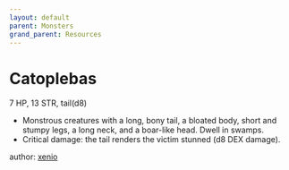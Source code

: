```yaml
---
layout: default
parent: Monsters
grand_parent: Resources
---
```

# Catoplebas
7 HP, 13 STR, tail(d8)  
- Monstrous creatures with a long, bony tail, a bloated body, short and stumpy legs, a long neck, and a boar-like head.   Dwell in swamps.  
- Critical damage: the tail renders the victim stunned (d8 DEX damage).  

author: [xenio](https://xenioinabottle.blogspot.com)
